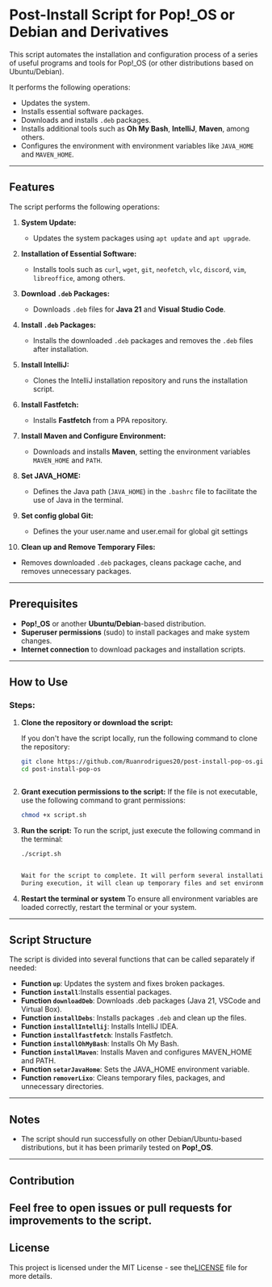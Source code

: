 # Post-Install Script for Pop!_OS or Debian and Derivatives

This script automates the installation and configuration process of a series of useful programs and tools for Pop!_OS (or other distributions based on Ubuntu/Debian).

It performs the following operations:
- Updates the system.
- Installs essential software packages.
- Downloads and installs `.deb` packages.
- Installs additional tools such as **Oh My Bash**, **IntelliJ**, **Maven**, among others.
- Configures the environment with environment variables like `JAVA_HOME` and `MAVEN_HOME`.

---

## Features

The script performs the following operations:

1. **System Update:**
   - Updates the system packages using `apt update` and `apt upgrade`.
   
2. **Installation of Essential Software:**
   - Installs tools such as `curl`, `wget`, `git`, `neofetch`, `vlc`, `discord`, `vim`, `libreoffice`, among others.

3. **Download `.deb` Packages:**
   - Downloads `.deb` files for **Java 21** and **Visual Studio Code**.

4. **Install `.deb` Packages:**
   - Installs the downloaded `.deb` packages and removes the `.deb` files after installation.

5. **Install IntelliJ:**
   - Clones the IntelliJ installation repository and runs the installation script.

6. **Install Fastfetch:**
   - Installs **Fastfetch** from a PPA repository.

7. **Install Maven and Configure Environment:**
   - Downloads and installs **Maven**, setting the environment variables `MAVEN_HOME` and `PATH`.

8. **Set JAVA_HOME:**
   - Defines the Java path (`JAVA_HOME`) in the `.bashrc` file to facilitate the use of Java in the terminal.


9. **Set config global Git:**
   - Defines the your user.name and user.email for global git settings



10. **Clean up and Remove Temporary Files:**
   - Removes downloaded `.deb` packages, cleans package cache, and removes unnecessary packages.


---

## Prerequisites

- **Pop!_OS** or another **Ubuntu/Debian**-based distribution.
- **Superuser permissions** (sudo) to install packages and make system changes.
- **Internet connection** to download packages and installation scripts.

---

## How to Use

### Steps:


1. **Clone the repository or download the script:**

   If you don't have the script locally, run the following command to clone the repository:

   ```bash
   git clone https://github.com/Ruanrodrigues20/post-install-pop-os.git
   cd post-install-pop-os

   

2. **Grant execution permissions to the script:**
   If the file is not executable, use the following command to grant permissions:



    ```bash
    chmod +x script.sh

3. **Run the script:**
   To run the script, just execute the following command in the terminal:
  
    ```bash
    ./script.sh
 
   
   Wait for the script to complete. It will perform several installations and configurations on your system.
   During execution, it will clean up temporary files and set environment variables.

4. **Restart the terminal or system**
   To ensure all environment variables are loaded correctly, restart the terminal or your system.

---

## Script Structure

The script is divided into several functions that can be called separately if needed:

- **Function `up`**: Updates the system and fixes broken packages.
- **Function `install`**:Installs essential packages.
- **Function `downloadDeb`**:  Downloads .deb packages (Java 21, VSCode and Virtual Box).
- **Function `installDebs`**: Installs packages `.deb` and clean up the files.
- **Function `installIntellij`**: Installs IntelliJ IDEA.
- **Function `installfastfetch`**: Installs  Fastfetch.
- **Function `installOhMyBash`**: Installs Oh My Bash.
- **Function `installMaven`**:  Installs Maven and configures MAVEN_HOME and PATH.
- **Function `setarJavaHome`**:  Sets the JAVA_HOME environment variable.
- **Function `removerLixo`**: Cleans temporary files, packages, and unnecessary directories.

---

## Notes

- The script should run successfully on other Debian/Ubuntu-based distributions, but it has been primarily tested on **Pop!_OS**.

---

## Contribution

Feel free to open issues or pull requests for improvements to the script.
---

## License

This project is licensed under the MIT License - see the[LICENSE](LICENSE.txt) file for more details.

